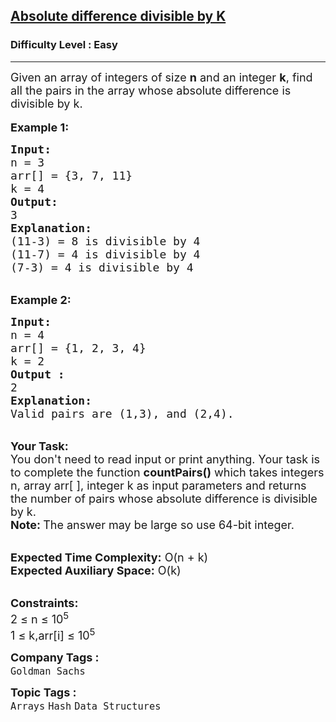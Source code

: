 <h2><a href="https://practice.geeksforgeeks.org/problems/e0059183c88ab680b2f73f7d809fb8056fe9dc43/1">Absolute difference divisible by K</a></h2><h3>Difficulty Level : Easy</h3><hr><div class="problems_problem_content__Xm_eO"><p><span style="font-size:18px">Given an array of integers&nbsp;of size <strong>n</strong> and an integer&nbsp;<strong>k</strong>, find all the pairs in the array&nbsp;whose absolute difference is divisible by k.</span><br>
<br>
<span style="font-size:18px"><strong>Example 1:</strong></span></p>

<pre><span style="font-size:18px"><strong>Input:
</strong>n = 3
arr[] = {3, 7, 11}
k = 4
<strong>Output:
</strong>3
<strong>Explanation:</strong>
(11-3) = 8 is divisible by 4
(11-7) = 4 is divisible by 4
(7-3) = 4 is divisible by 4</span>
</pre>

<p><br>
<span style="font-size:18px"><strong>Example 2:</strong></span></p>

<pre><span style="font-size:18px"><strong>Input:
</strong>n = 4
arr[] = {1, 2, 3, 4}
k = 2
<strong>Output :</strong>
2
<strong>Explanation:</strong>
Valid pairs are (1,3), and (2,4).
</span></pre>

<p><br>
<span style="font-size:18px"><strong>Your Task:&nbsp;&nbsp;</strong><br>
You don't need to read input or print anything. Your task is to complete the function <strong>countPairs()</strong>&nbsp;which takes integers n,&nbsp;array arr[ ], integer k as input parameters&nbsp;and returns the number of pairs whose&nbsp;absolute difference is divisible by k.<br>
<strong>Note:&nbsp;</strong>The answer may be large so use 64-bit integer.&nbsp;</span></p>

<p><br>
<span style="font-size:18px"><strong>Expected Time Complexity:</strong> O(n + k)<br>
<strong>Expected Auxiliary Space:</strong> O(k)</span></p>

<p><br>
<span style="font-size:18px"><strong>Constraints:</strong><br>
2 ≤ n ≤ 10<sup>5</sup><br>
1 ≤ k,arr[i] ≤ 10<sup>5</sup></span></p>
</div><p><span style=font-size:18px><strong>Company Tags : </strong><br><code>Goldman Sachs</code>&nbsp;<br><p><span style=font-size:18px><strong>Topic Tags : </strong><br><code>Arrays</code>&nbsp;<code>Hash</code>&nbsp;<code>Data Structures</code>&nbsp;